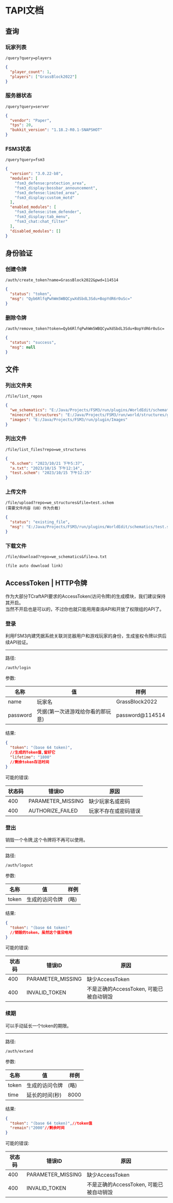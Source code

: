 # TAPI文档



## 查询



### 玩家列表

```
/query?query=players
```

```json
{
  "player_count": 1,
  "players": ["GrassBlock2022"]
}
```

### 服务器状态

```
/query?query=server
```

```json
{
  "vendor": "Paper",
  "tps": 20,
  "bukkit_version": "1.18.2-R0.1-SNAPSHOT"
}
```

### FSM3状态

```
/query?query=fsm3
```

```json
{
  "version": "3.0.22-b8",
  "modules": [
    "fsm3_defense:protection_area",
    "fsm3_display:bossbar_announcement",
    "fsm3_defense:limited_area",
    "fsm3_display:custom_motd"
  ],
  "enabled_modules": [
    "fsm3_defense:item_defender",
    "fsm3_display:tab_menu",
    "fsm3_chat:chat_filter"
  ],
  "disabled_modules": []
}
```

## 身份验证

### 创建令牌

```
/auth/create_token?name=GrassBlock2022&pwd=114514
```

```json
{
  "status": "token",
  "msg": "Qyb6RlfqPwhWm5WBQCywXdSbdL3Sdu+BopYdR6r0uSc="
}
```

### 删除令牌

```
/auth/remove_token?token=Qyb6RlfqPwhWm5WBQCywXdSbdL3Sdu+BopYdR6r0uSc=
```

```json
{
  "status": "success",
  "msg": null
}
```

## 文件

### 列出文件夹

```
/file/list_repos
```

```json
{
  "we_schematics": "E:/Java/Projects/FSM3/run/plugins/WorldEdit/schematics",
  "minecraft_structures": "E:/Java/Projects/FSM3/run/world/structures/generated",
  "images": "E:/Java/Projects/FSM3/run/plugin/Images"
}
```

### 列出文件

```
/file/list_files?repo=we_structures
```

```json
{
  "6.schem": "2023/10/21 下午5:37",
  "a.txt": "2023/10/15 下午12:14",
  "test.schem": "2023/10/15 下午12:25"
}
```

### 上传文件

```
/file/upload?repo=we_structures&file=test.schem
(需要文件内容（U8）作为负载)
```

```json
{
  "status": "existing_file",
  "msg": "E:/Java/Projects/FSM3/run/plugins/WorldEdit/schematics/test.schem"
}
```

### 下载文件

```
/file/download?repo=we_schematics&file=a.txt
```

```
(file auto download link)
```
## AccessToken | HTTP令牌

作为大部分TCraftAPI要求的AccessToken(访问令牌)的生成模块，我们建议保持其开启。<br/>
当然不开启也是可以的，不过你也就只能用用查询API和开放了权限组的API了。

### 登录

利用FSM3内建凭据系统关联浏览器用户和游戏玩家的身份，生成鉴权令牌以供后续API验证。

---

路径:

```
/auth/login
```

参数:

| 名称       | 值                 | 样例              |
|----------|-------------------|-----------------|
| name     | 玩家名               | GrassBlock2022  | 
| password | 凭据(第一次进游戏给你看的那玩意) | password@114514 |

结果:

```json
{
  "token": "(base 64 token)",
  //生成的Token值,留好它
  "lifetime": "1800"
  //剩余token存活时间
}
```

可能的错误:

| 状态码 | 错误ID              | 原因         |
|-----|-------------------|------------|
| 400 | PARAMETER_MISSING | 缺少玩家名或密码   |
| 400 | AUTHORIZE_FAILED  | 玩家不存在或密码错误 |

### 登出

销毁一个令牌,这个令牌将不再可以使用。

---

路径:

```
/auth/logout
```

参数:

| 名称    | 值       | 样例  |
|-------|---------|-----|
| token | 生成的访问令牌 | (略) |

结果:

```json
{
  "token": "(base 64 token)"
  //销毁的token，虽然这个值没啥用
}
```

可能的错误:

| 状态码 | 错误ID              | 原因                         |
|-----|-------------------|----------------------------|
| 400 | PARAMETER_MISSING | 缺少AccessToken              |
| 400 | INVALID_TOKEN     | 不是正确的AccessToken, 可能已被自动销毁 |

### 续期

可以手动延长一个token的期限。

---

路径:

```
/auth/extand
```

参数:

| 名称    | 值        | 样例   |
|-------|----------|------|
| token | 生成的访问令牌  | (略)  |
| time  | 延长的时间(秒) | 8000 |

结果:

```json
{
  "token": "(base 64 token)",//token值
  "remain":"2000"//剩余时间
}
```

可能的错误:

| 状态码 | 错误ID              | 原因                         |
|-----|-------------------|----------------------------|
| 400 | PARAMETER_MISSING | 缺少AccessToken              |
| 400 | INVALID_TOKEN     | 不是正确的AccessToken, 可能已被自动销毁 |
